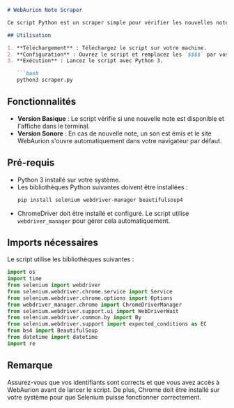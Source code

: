 ```markdown
# WebAurion Note Scraper

Ce script Python est un scraper simple pour vérifier les nouvelles notes sur WebAurion. Il est conçu pour fonctionner sur les systèmes Unix.

## Utilisation

1. **Téléchargement** : Téléchargez le script sur votre machine.
2. **Configuration** : Ouvrez le script et remplacez les `$$$$` par vos identifiants WebAurion.
3. **Exécution** : Lancez le script avec Python 3.

   ```bash
   python3 scraper.py
   ```

## Fonctionnalités

- **Version Basique** : Le script vérifie si une nouvelle note est disponible et l'affiche dans le terminal.
- **Version Sonore** : En cas de nouvelle note, un son est émis et le site WebAurion s'ouvre automatiquement dans votre navigateur par défaut.

## Pré-requis

- Python 3 installé sur votre système.
- Les bibliothèques Python suivantes doivent être installées :
  ```bash
  pip install selenium webdriver-manager beautifulsoup4
  ```
- ChromeDriver doit être installé et configuré. Le script utilise `webdriver_manager` pour gérer cela automatiquement.

## Imports nécessaires

Le script utilise les bibliothèques suivantes :

```python
import os
import time
from selenium import webdriver
from selenium.webdriver.chrome.service import Service
from selenium.webdriver.chrome.options import Options
from webdriver_manager.chrome import ChromeDriverManager
from selenium.webdriver.support.ui import WebDriverWait
from selenium.webdriver.common.by import By
from selenium.webdriver.support import expected_conditions as EC
from bs4 import BeautifulSoup
from datetime import datetime
import re
```

## Remarque

Assurez-vous que vos identifiants sont corrects et que vous avez accès à WebAurion avant de lancer le script. De plus, Chrome doit être installé sur votre système pour que Selenium puisse fonctionner correctement.
